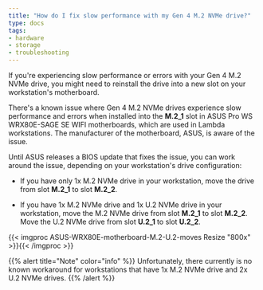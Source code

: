 ```yaml
---
title: "How do I fix slow performance with my Gen 4 M.2 NVMe drive?"
type: docs
tags:
- hardware
- storage
- troubleshooting
---
```


If you're experiencing slow performance or errors with your Gen 4 M.2 NVMe
drive, you might need to reinstall the drive into a new slot on your
workstation's motherboard.

There's a known issue where Gen 4 M.2 NVMe drives experience slow performance
and errors when installed into the **M.2_1** slot in ASUS Pro WS WRX80E-SAGE
SE WIFI motherboards, which are used in Lambda workstations. The manufacturer
of the motherboard, ASUS, is aware of the issue.

Until ASUS releases a BIOS update that fixes the issue, you can work around
the issue, depending on your workstation's drive configuration:

- If you have only 1x M.2 NVMe drive in your workstation, move the drive from
  slot **M.2_1** to slot **M.2_2**.

- If you have 1x M.2 NVMe drive and 1x U.2 NVMe drive in your workstation,
  move the M.2 NVMe drive from slot **M.2_1** to slot **M.2_2**. Move the U.2
  NVMe drive from slot **U.2_1** to slot **U.2_2**.

{{< imgproc ASUS-WRX80E-motherboard-M.2-U.2-moves Resize "800x" >}}{{< /imgproc >}}

{{% alert title="Note" color="info" %}}
Unfortunately, there currently is no known workaround for workstations that
have 1x M.2 NVMe drive and 2x U.2 NVMe drives.
{{% /alert %}}
